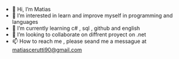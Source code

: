 - 👋 Hi, I’m Matias
- 👀 I’m interested in learn and improve myself in programming and languages
- 🌱 I’m currently learning c# , sql , github and english
- 💞️ I’m looking to collaborate on diffrent proyect on .net
- 📫 How to reach me , please seand me a messague at matiascerutti90@gmail.com

<!---
Cerula/Cerula is a ✨ special ✨ repository because its `README.md` (this file) appears on your GitHub profile.
You can click the Preview link to take a look at your changes.
--->
